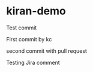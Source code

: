 # kiran-demo
Test commit

First commit by kc

second commit with pull request

Testing Jira comment

